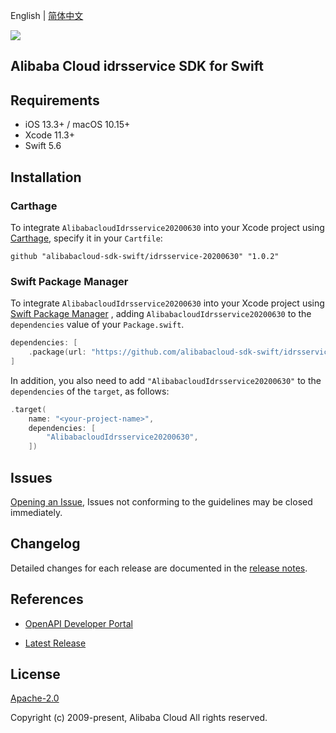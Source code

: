 English | [简体中文](README-CN.md)

![](https://aliyunsdk-pages.alicdn.com/icons/AlibabaCloud.svg)

## Alibaba Cloud idrsservice SDK for Swift

## Requirements

- iOS 13.3+ / macOS 10.15+
- Xcode 11.3+
- Swift 5.6

## Installation

### Carthage

To integrate `AlibabacloudIdrsservice20200630` into your Xcode project using [Carthage](https://github.com/Carthage/Carthage), specify it in your `Cartfile`:

```ogdl
github "alibabacloud-sdk-swift/idrsservice-20200630" "1.0.2"
```

### Swift Package Manager

To integrate `AlibabacloudIdrsservice20200630` into your Xcode project using [Swift Package Manager](https://swift.org/package-manager/) , adding `AlibabacloudIdrsservice20200630` to the `dependencies` value of your `Package.swift`.

```swift
dependencies: [
    .package(url: "https://github.com/alibabacloud-sdk-swift/idrsservice-20200630.git", from: "1.0.2")
]
```

In addition, you also need to add `"AlibabacloudIdrsservice20200630"` to the `dependencies` of the `target`, as follows:

```swift
.target(
    name: "<your-project-name>",
    dependencies: [
        "AlibabacloudIdrsservice20200630",
    ])
```

## Issues

[Opening an Issue](https://github.com/alibabacloud-sdk-swift/idrsservice-20200630/issues/new), Issues not conforming to the guidelines may be closed immediately.

## Changelog

Detailed changes for each release are documented in the [release notes](./ChangeLog.txt).

## References

* [OpenAPI Developer Portal](https://next.api.alibabacloud.com/home)
- [Latest Release](https://github.com/alibabacloud-sdk-swift/idrsservice-20200630)

## License

[Apache-2.0](http://www.apache.org/licenses/LICENSE-2.0)

Copyright (c) 2009-present, Alibaba Cloud All rights reserved.
